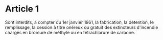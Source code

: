 # Article 1

Sont interdits, à compter du 1er janvier 1961, la fabrication, la détention, le remplissage, la cession à titre onéreux ou gratuit des extincteurs d'incendie chargés en bromure de méthyle ou en tétrachlorure de carbone.
